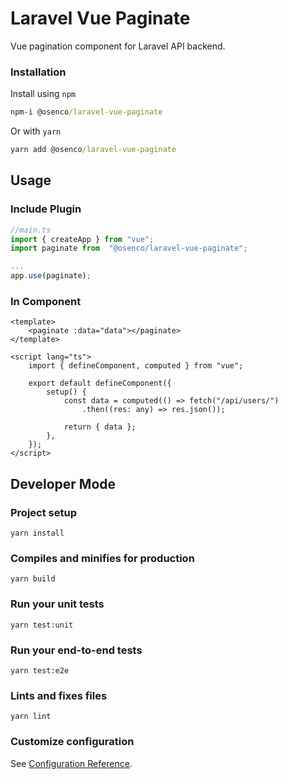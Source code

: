 # Laravel Vue Paginate

Vue pagination component for Laravel API backend.

### Installation

Install using `npm`

```cmd
npm-i @osenco/laravel-vue-paginate
```

Or with `yarn`

```cmd
yarn add @osenco/laravel-vue-paginate
```

## Usage

### Include Plugin

```ts
//main.ts
import { createApp } from "vue";
import paginate from  "@osenco/laravel-vue-paginate";

...
app.use(paginate);
```

### In Component

```vue
<template>
	<paginate :data="data"></paginate>
</template>

<script lang="ts">
	import { defineComponent, computed } from "vue";

	export default defineComponent({
		setup() {
			const data = computed(() => fetch("/api/users/")
                .then((res: any) => res.json());

			return { data };
		},
	});
</script>
```

## Developer Mode

### Project setup

```
yarn install
```

### Compiles and minifies for production

```
yarn build
```

### Run your unit tests

```
yarn test:unit
```

### Run your end-to-end tests

```
yarn test:e2e
```

### Lints and fixes files

```
yarn lint
```

### Customize configuration

See [Configuration Reference](https://cli.vuejs.org/config/).
